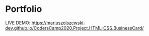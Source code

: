 # Portfolio

LIVE DEMO: https://mariuszolszewski-dev.github.io/CodersCamp2020.Project.HTML-CSS.BusinessCard/
